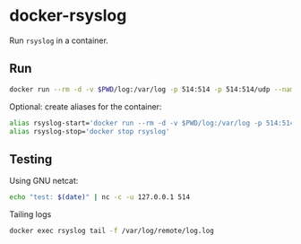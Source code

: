 # docker-rsyslog

Run `rsyslog` in a container.

## Run

```sh
docker run --rm -d -v $PWD/log:/var/log -p 514:514 -p 514:514/udp --name rsyslog craighurley/rsyslog
```

Optional: create aliases for the container:

```sh
alias rsyslog-start='docker run --rm -d -v $PWD/log:/var/log -p 514:514 -p 514:514/udp --name rsyslog craighurley/rsyslog'
alias rsyslog-stop='docker stop rsyslog'
```

## Testing

Using GNU netcat:

```sh
echo "test: $(date)" | nc -c -u 127.0.0.1 514
```

Tailing logs

```sh
docker exec rsyslog tail -f /var/log/remote/log.log
```
